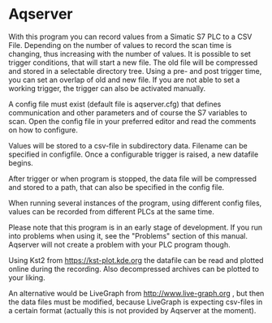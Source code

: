 Aqserver
========

With this program you can record values from a Simatic S7 PLC to a CSV File. Depending on the number of values to record the scan time is changing, thus increasing with the number of values. It is possible to set trigger conditions, that will start a new file. The old file will be compressed and stored in a selectable directory tree.
Using a pre- and post trigger time, you can set an overlap of old and new file. If you are not able to set a working trigger, the trigger can also be activated manually.

A config file must exist (default file is aqserver.cfg) that defines communication and other parameters and of course the S7 variables to scan. Open the config file in your preferred editor and read the comments on how to
configure.

Values will be stored to a csv-file in subdirectory data. Filename can be specified in configfile. Once a configurable trigger is raised, a new datafile begins.

After trigger or when program is stopped, the data file will be compressed and stored to a path, that can also be specified in the config file.

When running several instances of the program, using different config files, values can be recorded from different PLCs at the same time.

Please note that this program is in an early stage of development. If you run into problems when using it, see the "Problems" section of this manual. Aqserver will not create a problem with your PLC program though.

Using Kst2 from https://kst-plot.kde.org the datafile can be read and plotted online during the recording. Also decompressed archives can be plotted to your liking.

An alternative would be LiveGraph from http://www.live-graph.org , but then the data files must be modified, because LiveGraph is expecting csv-files in a certain format (actually this is not provided by Aqserver at the moment).

